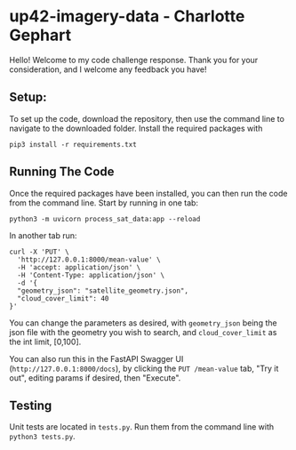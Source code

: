 # up42-imagery-data - Charlotte Gephart

Hello! Welcome to my code challenge response. Thank you for your consideration, and I welcome any feedback you have!


## Setup:

To set up the code, download the repository, then use the command line to navigate to the downloaded folder. Install the required packages with 

```pip3 install -r requirements.txt```

## Running The Code

Once the required packages have been installed, you can then run the code from the command line. Start by running in one tab:

```python3 -m uvicorn process_sat_data:app --reload```

In another tab run:

```
curl -X 'PUT' \
  'http://127.0.0.1:8000/mean-value' \
  -H 'accept: application/json' \
  -H 'Content-Type: application/json' \
  -d '{
  "geometry_json": "satellite_geometry.json",
  "cloud_cover_limit": 40
}'
```
You can change the parameters as desired, with ```geometry_json``` being the json file with the geometry you wish to search, and ```cloud_cover_limit``` as the int limit, [0,100].

You can also run this in the FastAPI Swagger UI (```http://127.0.0.1:8000/docs```), by clicking the ```PUT /mean-value``` tab, "Try it out", editing params if desired, then "Execute". 

## Testing

Unit tests are located in ```tests.py```. Run them from the command line with ```python3 tests.py```.
